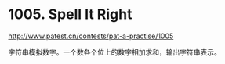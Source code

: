 # 1005. Spell It Right

http://www.patest.cn/contests/pat-a-practise/1005

字符串模拟数字。一个数各个位上的数字相加求和，输出字符串表示。